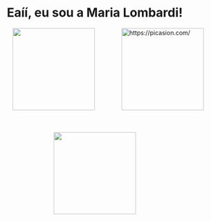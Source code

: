 <div align="center">
  <strong>
    <h1>Eaíí, eu sou a Maria Lombardi!</h1>
  </strong>
</div>

<div style="display: flex; justify-content: space-between;">
  <div style="flex-grow: 1; text-align: center;">
    <a href="https://github.com/duda30">
      <img height="190em" src="https://github-readme-stats.vercel.app/api?username=duda30&show_icons=true&theme=dracula&include_all_commits=true&count_private=true" />
    </a>
  </div>
  <div>
    <a href="https://picasion.com/">
      <img src="https://i.picasion.com/pic92/63287e7dd4ebfac3b55a2ddce3604aa2.gif" width="190" height="190" border="0" alt="https://picasion.com/" />
    </a>
  </div>
</div>

<br>
<br>
<br>

<div style="text-align: center;">
  <img height="190em" src="https://github-readme-stats.vercel.app/api/top-langs/?username=duda30&layout=compact&langs_count=7&theme=dracula">
</div>
